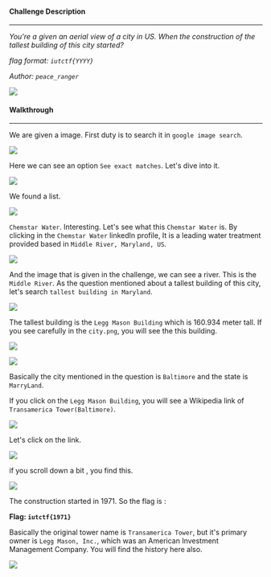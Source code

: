 
#### Challenge Description
---

*You're a given an aerial view of a city in US. When the construction of the tallest building of this city started?*

*flag format: `iutctf{YYYY}`*

*Author: `peace_ranger`*

![](Images/city.png)

#### Walkthrough
---

We are given a image. First duty is to search it in `google image search`.

![](Images/Pasted%20image%2020240430211238.png)

Here we can see an option `See exact matches`. Let's dive into it.

![](Images/Pasted%20image%2020240430211356.png)

We found a list.

![](Images/Pasted%20image%2020240430211506.png)

`Chemstar Water`. Interesting. Let's see what this `Chemstar Water` is. By clicking in the `Chemstar Water` linkedIn profile, It is a leading water treatment provided based in `Middle River, Maryland, US`.

![](Images/Screenshot%202024-04-30%20212009.png)

And the image that is given in the challenge, we can see a river. This is the `Middle River`. As the question mentioned about a tallest building of this city, let's search `tallest building in Maryland`.

![](Images/Pasted%20image%2020240430212922.png)

The tallest building is the `Legg Mason Building` which is 160.934 meter tall. If you see carefully in the `city.png`, you will see the this building.

![](Images/Untitled%20design.png)

![](Images/Pasted%20image%2020240430213635.png)

Basically the city mentioned in the question is `Baltimore` and the state is `MarryLand`.

If you click on the `Legg Mason Building`, you will see a Wikipedia link of `Transamerica Tower(Baltimore)`.

![](Images/Pasted%20image%2020240430215424.png)


Let's click on the link.


![](Images/Pasted%20image%2020240430214751.png)

if you scroll down a bit , you find this.

![](Images/Pasted%20image%2020240430214824.png)

The construction started in 1971. So the flag is :

**Flag: `iutctf{1971}`**

Basically the original tower name is `Transamerica Tower`, but it's primary owner is `Legg Mason, Inc.`, which was an American Investment Management Company. You will find the history here also.

![](Images/Pasted%20image%2020240430215327.png)



